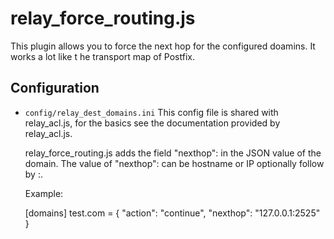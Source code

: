 relay_force_routing.js
========

This plugin allows you to force the next hop for the configured doamins.
It works a lot like t he transport map of Postfix.

Configuration
-------------

* `config/relay_dest_domains.ini`
    This config file is shared with relay_acl.js, for the basics see the
    documentation provided by relay_acl.js.

    relay_force_routing.js adds the field "nexthop": in  the JSON value
    of the domain. The value of "nexthop": can be hostname or IP optionally
    follow by :<port>.

    Example:

    [domains]
    test.com = { "action": "continue", "nexthop": "127.0.0.1:2525" }

